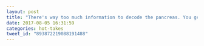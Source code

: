 ```yaml
---
layout: post
title: "There's way too much information to decode the pancreas. You get used to it, though. Your brain…"
date: 2017-08-05 16:31:59
categories: hot-takes
tweet_id: "893872219088191488"
---
```



<!-- Original tweet: https://twitter.com/i/status/893872219088191488 -->